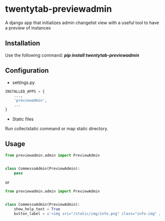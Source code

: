 twentytab-previewadmin
======================

A django app that initializes admin changelist view with a useful tool to have a preview of instances

## Installation

Use the following command: <b><i>pip install twentytab-previewadmin</i></b>

## Configuration

- settings.py

```py
INSTALLED_APPS = {
    ...,
    'previewadmin',
    ...
}
```

- Static files

Run collectstatic command or map static directory.


## Usage

```py
from previewadmin.admin import PreviewAdmin


class CommessaAdmin(PreviewAdmin):
    pass
```

or

```py
from previewadmin.admin import PreviewAdmin


class CommessaAdmin(PreviewAdmin):
    show_help_text = True
    button_label = u'<img src="/static/img/info.png" class="info-img" />'
```

